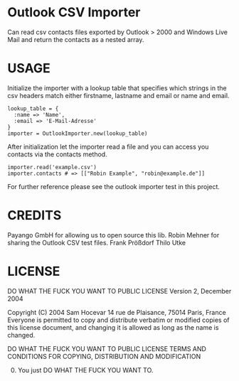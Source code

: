 # Outlook CSV Importer

Can read csv contacts files exported by Outlook > 2000 and Windows Live Mail and return the contacts as a nested array.


# USAGE

Initialize the importer with a lookup table that specifies which strings in the csv headers match either firstname, lastname and email or name and email. 

    lookup_table = {
      :name => 'Name',
      :email => 'E-Mail-Adresse'
    }
    importer = OutlookImporter.new(lookup_table)

After initialization let the importer read a file and you can access you contacts via the contacts method. 

    importer.read('example.csv')
    importer.contacts # => [["Robin Example", "robin@example.de"]]

For further reference please see the outlook importer test in this project.


# CREDITS
Payango GmbH for allowing us to open source this lib.
Robin Mehner for sharing the Outlook CSV test files.
Frank Prößdorf
Thilo Utke

# LICENSE

DO WHAT THE FUCK YOU WANT TO PUBLIC LICENSE
Version 2, December 2004
 
Copyright (C) 2004 Sam Hocevar
14 rue de Plaisance, 75014 Paris, France
Everyone is permitted to copy and distribute verbatim or modified copies of this license document, and changing it is allowed as long as the name is changed.

DO WHAT THE FUCK YOU WANT TO PUBLIC LICENSE
TERMS AND CONDITIONS FOR COPYING, DISTRIBUTION AND MODIFICATION
 
0. You just DO WHAT THE FUCK YOU WANT TO.
